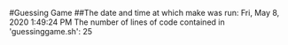 #Guessing Game
##The date and time at which make was run:
Fri, May  8, 2020  1:49:24 PM
The number of lines of code contained in 'guessinggame.sh':
25
